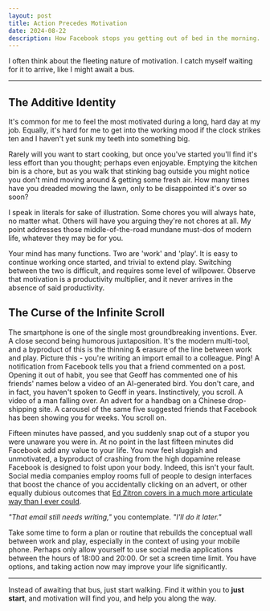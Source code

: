 ```yaml
---
layout: post
title: Action Precedes Motivation
date: 2024-08-22
description: How Facebook stops you getting out of bed in the morning.
---
```


I often think about the fleeting nature of motivation. I catch myself waiting for it to arrive, like I might await a bus.

---

## The Additive Identity

It's common for me to feel the most motivated during a long, hard day at my job. Equally, it's hard for me to get into the working mood if the clock strikes ten and I haven't yet sunk my teeth into something big.

Rarely will you want to start cooking, but once you've started you'll find it's less effort than you thought; perhaps even enjoyable. Emptying the kitchen bin is a chore, but as you walk that stinking bag outside you might notice you don't mind moving around & getting some fresh air. How many times have you dreaded mowing the lawn, only to be disappointed it's over so soon?

I speak in literals for sake of illustration. Some chores you will always hate, no matter what. Others will have you arguing they're not chores at all. My point addresses those middle-of-the-road mundane must-dos of modern life, whatever they may be for you.

Your mind has many functions. Two are 'work' and 'play'. It is easy to continue working once started, and trivial to extend play. Switching between the two is difficult, and requires some level of willpower. Observe that motivation is a productivity multiplier, and it never arrives in the absence of said productivity.

## The Curse of the Infinite Scroll

The smartphone is one of the single most groundbreaking inventions. Ever. A close second being humorous juxtaposition. It's the modern multi-tool, and a byproduct of this is the thinning & erasure of the line between work and play. Picture this - you're writing an import email to a colleague. Ping! A notification from Facebook tells you that a friend commented on a post. Opening it out of habit, you see that Geoff has commented one of his friends' names below a video of an AI-generated bird. You don't care, and in fact, you haven't spoken to Geoff in years. Instinctively, you scroll. A video of a man falling over. An advert for a handbag on a Chinese drop-shipping site. A carousel of the same five suggested friends that Facebook has been showing you for weeks. You scroll on.

Fifteen minutes have passed, and you suddenly snap out of a stupor you were unaware you were in. At no point in the last fifteen minutes did Facebook add any value to your life. You now feel sluggish and unmotivated, a byproduct of crashing from the high dopamine release Facebook is designed to foist upon your body. Indeed, this isn't your fault. Social media companies employ rooms full of people to design interfaces that boost the chance of you accidentally clicking on an advert, or other equally dubious outcomes that [Ed Zitron covers in a much more articulate way than I ever could](https://www.wheresyoured.at/were-watching-facebook-die/).

_"That email still needs writing,"_ you contemplate. _"I'll do it later."_

Take some time to form a plan or routine that rebuilds the conceptual wall between work and play, especially in the context of using your mobile phone. Perhaps only allow yourself to use social media applications between the hours of 18:00 and 20:00. Or set a screen time limit. You have options, and taking action now may improve your life significantly.

---

Instead of awaiting that bus, just start walking. Find it within you to **just start**, and motivation will find you, and help you along the way.
